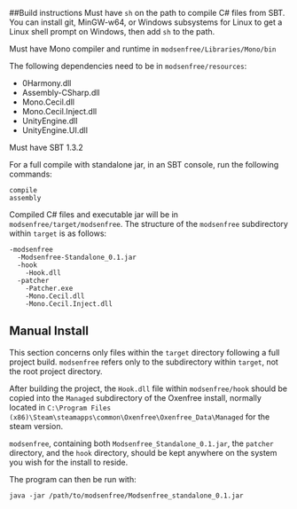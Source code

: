 ##Build instructions
Must have `sh` on the path to compile C# files from SBT. You can install git, MinGW-w64,
or Windows subsystems for Linux to get a Linux shell prompt on Windows, then add `sh` to
the path.

Must have Mono compiler and runtime in `modsenfree/Libraries/Mono/bin`

The following dependencies need to be in `modsenfree/resources`:
- 0Harmony.dll
- Assembly-CSharp.dll
- Mono.Cecil.dll
- Mono.Cecil.Inject.dll
- UnityEngine.dll
- UnityEngine.UI.dll

Must have SBT 1.3.2

For a full compile with standalone jar, in an SBT console, run the following commands:
````
compile
assembly
````

Compiled C# files and executable jar will be in 
`modsenfree/target/modsenfree`. 
The structure of the `modsenfree` subdirectory within `target` is as follows:
````
-modsenfree
  -Modsenfree-Standalone_0.1.jar
  -hook
    -Hook.dll
  -patcher
    -Patcher.exe
    -Mono.Cecil.dll
    -Mono.Cecil.Inject.dll
````

## Manual Install
This section concerns only files within the `target` directory following
a full project build. `modsenfree` refers only to the subdirectory within 
`target`, not the root project directory.

After building the project, the `Hook.dll` file within `modsenfree/hook` should
be copied into the `Managed` subdirectory of the Oxenfree install, normally 
located in `C:\Program Files (x86)\Steam\steamapps\common\Oxenfree\Oxenfree_Data\Managed` 
for the steam version.

`modsenfree`, containing both `Modsenfree_Standalone_0.1.jar`, the `patcher` directory, and the `hook` directory,
should be kept anywhere on the system you wish for the install to reside. 

The program can then be run with:
````
java -jar /path/to/modsenfree/Modsenfree_standalone_0.1.jar
````
